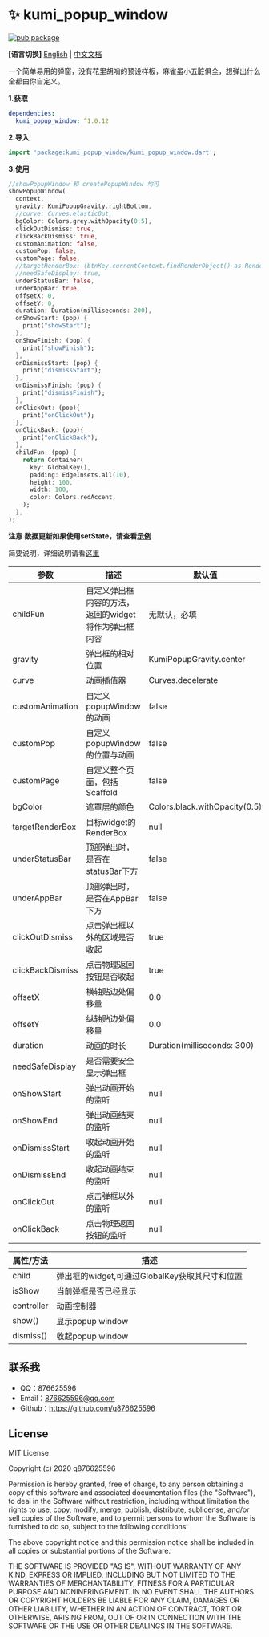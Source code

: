 # ✨ kumi_popup_window

[![pub package](https://img.shields.io/pub/v/kumi_popup_window.svg)](https://pub.dev/packages/kumi_popup_window)

**[语言切换]** [English](README.md) | [中文文档](README_CN.md)

一个简单易用的弹窗，没有花里胡哨的预设样板，麻雀虽小五脏俱全，想弹出什么全都由你自定义。

**1.获取**

```yaml
dependencies:
  kumi_popup_window: ^1.0.12
```

**2.导入**

```dart
import 'package:kumi_popup_window/kumi_popup_window.dart';
```

**3.使用**
```dart
//showPopupWindow 和 createPopupWindow 均可
showPopupWindow(
  context,
  gravity: KumiPopupGravity.rightBottom,
  //curve: Curves.elasticOut,
  bgColor: Colors.grey.withOpacity(0.5),
  clickOutDismiss: true,
  clickBackDismiss: true,
  customAnimation: false,
  customPop: false,
  customPage: false,
  //targetRenderBox: (btnKey.currentContext.findRenderObject() as RenderBox),
  //needSafeDisplay: true,
  underStatusBar: false,
  underAppBar: true,
  offsetX: 0,
  offsetY: 0,
  duration: Duration(milliseconds: 200),
  onShowStart: (pop) {
    print("showStart");
  },
  onShowFinish: (pop) {
    print("showFinish");
  },
  onDismissStart: (pop) {
    print("dismissStart");
  },
  onDismissFinish: (pop) {
    print("dismissFinish");
  },
  onClickOut: (pop){
    print("onClickOut");
  },
  onClickBack: (pop){
    print("onClickBack");
  },
  childFun: (pop) {
    return Container(
      key: GlobalKey(),
      padding: EdgeInsets.all(10),
      height: 100,
      width: 100,
      color: Colors.redAccent,
    );
  },
);

```

**注意**
**数据更新如果使用setState，请查看[示例](example/lib/main.dart)**

简要说明，详细说明请看[这里](lib/kumi_popup_window.dart)


参数|描述|默认值
--|--|--|
childFun|自定义弹出框内容的方法，返回的widget将作为弹出框内容|无默认，必填
gravity|弹出框的相对位置|KumiPopupGravity.center
curve|动画插值器|Curves.decelerate
customAnimation|自定义popupWindow的动画|false
customPop|自定义popupWindow的位置与动画|false
customPage|自定义整个页面，包括Scaffold|false
bgColor|遮罩层的颜色|Colors.black.withOpacity(0.5)
targetRenderBox|目标widget的RenderBox|null
underStatusBar|顶部弹出时，是否在statusBar下方|false
underAppBar|顶部弹出时，是否在AppBar下方|false
clickOutDismiss|点击弹出框以外的区域是否收起|true
clickBackDismiss|点击物理返回按钮是否收起|true
offsetX|横轴贴边处偏移量|0.0
offsetY|纵轴贴边处偏移量|0.0
duration|动画的时长|Duration(milliseconds: 300)
needSafeDisplay|是否需要安全显示弹出框
onShowStart|弹出动画开始的监听|null
onShowEnd|弹出动画结束的监听|null
onDismissStart|收起动画开始的监听|null
onDismissEnd|收起动画结束的监听|null
onClickOut|点击弹框以外的监听|null
onClickBack|点击物理返回按钮的监听|null

属性/方法|描述
--|--|
child|弹出框的widget,可通过GlobalKey获取其尺寸和位置
isShow|当前弹框是否已经显示
controller|动画控制器
show()|显示popup window
dismiss()|收起popup window

## 联系我

* QQ：876625596
* Email：876625596@qq.com
* Github：https://github.com/q876625596

## License

MIT License

Copyright (c) 2020 q876625596

Permission is hereby granted, free of charge, to any person obtaining a copy
of this software and associated documentation files (the "Software"), to deal
in the Software without restriction, including without limitation the rights
to use, copy, modify, merge, publish, distribute, sublicense, and/or sell
copies of the Software, and to permit persons to whom the Software is
furnished to do so, subject to the following conditions:

The above copyright notice and this permission notice shall be included in all
copies or substantial portions of the Software.

THE SOFTWARE IS PROVIDED "AS IS", WITHOUT WARRANTY OF ANY KIND, EXPRESS OR
IMPLIED, INCLUDING BUT NOT LIMITED TO THE WARRANTIES OF MERCHANTABILITY,
FITNESS FOR A PARTICULAR PURPOSE AND NONINFRINGEMENT. IN NO EVENT SHALL THE
AUTHORS OR COPYRIGHT HOLDERS BE LIABLE FOR ANY CLAIM, DAMAGES OR OTHER
LIABILITY, WHETHER IN AN ACTION OF CONTRACT, TORT OR OTHERWISE, ARISING FROM,
OUT OF OR IN CONNECTION WITH THE SOFTWARE OR THE USE OR OTHER DEALINGS IN THE
SOFTWARE.

